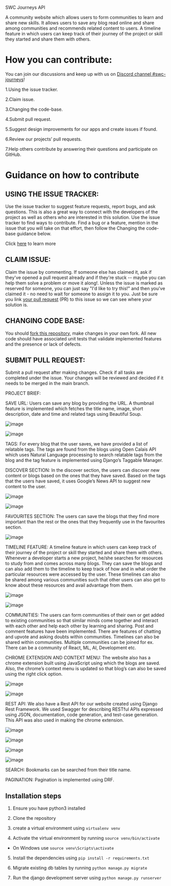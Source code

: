 SWC Journeys API

A community website which allows users to form communities to learn and share new skills. It allows users to save any blog read online and share among communities and recommends related content to users. A timeline feature in which users can keep track of their journey of the project or skill they started and share them with others. 

# How you can contribute:
You can join our discussions and keep up with us on [Discord channel #swc-journeys](https://discord.gg/ME6mWhjF)!

1.Using the issue tracker.

2.Claim issue.

3.Changing the code-base.

4.Submit pull request.

5.Suggest design improvements for our apps and create issues if found.

6.Review our projects’ pull requests.

7.Help others contribute by answering their questions and participate on GitHub.

# Guidance on how to contribute

## USING THE ISSUE TRACKER: 

Use the issue tracker to suggest feature requests, report bugs, and ask questions. This is also a great way to connect with the developers of the project as well as others who are interested in this solution.
Use the issue tracker to find ways to contribute. Find a bug or a feature, mention in the issue that you will take on that effort, then follow the Changing the code-base guidance below.

Click [here](https://www.stevejgordon.co.uk/working-on-your-first-github-issue) to learn more

## CLAIM ISSUE:

Claim the issue by commenting. If someone else has claimed it, ask if they've opened a pull request already and if they're stuck -- maybe you can help them solve a problem or move it along!.
Unless the issue is marked as reserved for someone, you can just say "I'd like to try this!" and then you've claimed it - no need to wait for someone to assign it to you. Just be sure you link [your pull request](https://docs.github.com/en/issues/tracking-your-work-with-issues/linking-a-pull-request-to-an-issue) (PR) to this issue so we can see where your solution is.

## CHANGING CODE BASE:

You should [fork this repository](https://docs.github.com/en/get-started/quickstart/fork-a-repo), make changes in your own fork. All new code should have associated unit tests that validate implemented features and the presence or lack of defects. 

## SUBMIT PULL REQUEST:

Submit a pull request after making changes. Check if all tasks are completed under the issue. Your changes will be reviewed and decided if it needs to be merged in the main branch.

PROJECT BRIEF: 

SAVE URL:
Users can save any blog by providing the URL. A thumbnail feature is implemented which fetches the title name, image, short description, date and time and related tags using Beautiful Soup.

![image](https://user-images.githubusercontent.com/63365275/149313972-190d3704-cbac-4baa-93c2-24538df01f30.png)

![image](https://user-images.githubusercontent.com/63365275/149314048-312936d5-9444-46aa-bc4f-462d9d01afe6.png)


TAGS:
For every blog that the user saves, we have provided a list of relatable tags. The tags are found from the blogs using Open Calais API which uses Natural Language processing to search relatable tags from the blog and the tag feature is implemented using Django’s Taggable Manager. 



DISCOVER SECTION:
In the discover section, the users can discover new content or blogs based on the ones that they have saved.  Based on the tags that the users have saved, it uses Google’s News API to suggest new content to the user.

![image](https://user-images.githubusercontent.com/63365275/149313769-d73f5912-0a7f-486a-8dd0-4e47eef3ec14.png)

![image](https://user-images.githubusercontent.com/63365275/149313883-1e3f45c5-a5d9-410d-932b-6da5738a91b9.png)


FAVOURITES SECTION:
The users can save the blogs that they find more important than the rest or the ones that they frequently use in the favourites section.

![image](https://user-images.githubusercontent.com/63365275/149313679-aa2764d8-d91b-4e84-a385-92d21299cc35.png)


TIMELINE FEATURE:
A timeline feature in which users can keep track of their journey of the project or skill they started and share them with others. Whenever a developer starts a new project, he/she searches for resources to study from and comes across many blogs. They can save the blogs and can also add them to the timeline to keep track of how and in what order the particular resources were accessed by the user.
These timelines can also be shared among various communities such that other users can also get to know about these resources and avail advantage from them.



![image](https://user-images.githubusercontent.com/63365275/149313224-aab3a82a-f3e5-40eb-b301-d846e2b0c59c.png)


![image](https://user-images.githubusercontent.com/63365275/149313558-844ca3e2-d5ea-47b3-bc35-3e50188f1a49.png)



COMMUNITIES:
The users can form communities of their own or get added to existing communities so that similar minds come together and interact with each other and help each other by learning and sharing. Post and comment features have been implemented. There are features of chatting and upvote and asking doubts within communities. Timelines can also be shared within communities. Multiple communities can be joined for ex. There can be a community of React, ML, AI, Development etc.



CHROME EXTENSION AND CONTEXT MENU:
The website also has a chrome extension built using JavaScript using which the blogs are saved. Also, the chrome’s context menu is updated so that blog’s can also be saved using the right click option.

![image](https://user-images.githubusercontent.com/58564764/126083994-c27ec350-20ea-4909-a2ba-7e52df874599.png)

![image](https://user-images.githubusercontent.com/63365275/149314762-b2e9962a-5e9d-41f5-aea8-2376ed0cac9e.png)




REST API:
We also have a Rest API for our website created using Django Rest Framework. We used Swagger for describing RESTful APIs expressed using JSON, documentation, code generation, and test-case generation. This API was also used in making the chrome extension.

![image](https://user-images.githubusercontent.com/63365275/149312381-b533ca5b-0957-4b84-a716-b40416a66835.png)

![image](https://user-images.githubusercontent.com/63365275/149312752-f2480d26-2867-4496-bc3d-3b8c5d63da7e.png)

![image](https://user-images.githubusercontent.com/58564764/126124302-6d13ec9b-d830-4116-9aff-28f7e3feda49.png)

![image](https://user-images.githubusercontent.com/58564764/126124479-7768c8d6-1a2d-4636-bb4b-0773cb7b4361.png)


SEARCH: Bookmarks can be searched from their title name.

PAGINATION: Pagination is implemented using DRF.


## Installation steps

1. Ensure you have python3 installed

2. Clone the repository
3. create a virtual environment using `virtualenv venv`
4. Activate the virtual environment by running `source venv/bin/activate`

- On Windows use `source venv\Scripts\activate`

5. Install the dependencies using `pip install -r requirements.txt`

6. Migrate existing db tables by running `python manage.py migrate`

7. Run the django development server using `python manage.py runserver`

